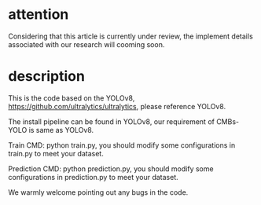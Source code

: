 # attention
Considering that this article is currently under review, the implement details associated with our research will cooming soon.

# description
This is the code based on the YOLOv8, https://github.com/ultralytics/ultralytics, please reference YOLOv8.

The install pipeline can be found in YOLOv8, our requirement of CMBs-YOLO is same as YOLOv8.

Train CMD: python train.py, you should modify some configurations in train.py to meet your dataset.

Prediction CMD: python prediction.py, you should modify some configurations in prediction.py to meet your dataset.

We warmly welcome pointing out any bugs in the code.
